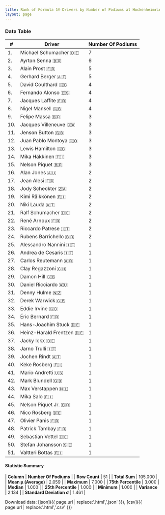 ```yaml
---
title: Rank of Formula 1® Drivers by Number of Podiums at Hockenheimring
layout: page
---
```


<canvas id="chart" width="400" height="180"></canvas>
<script>
var data = {
    "datasets": [
        {
            "backgroundColor": [
                "#9C8E8D",
                "#9C8E8D",
                "#9C8E8D",
                "#9C8E8D",
                "#9C8E8D",
                "#9C8E8D",
                "#9C8E8D",
                "#9C8E8D",
                "#9C8E8D",
                "#9C8E8D",
                "#9C8E8D",
                "#9C8E8D",
                "#9C8E8D",
                "#9C8E8D",
                "#9C8E8D",
                "#9C8E8D",
                "#9C8E8D",
                "#9C8E8D",
                "#9C8E8D",
                "#9C8E8D",
                "#9C8E8D",
                "#9C8E8D",
                "#9C8E8D",
                "#9C8E8D",
                "#9C8E8D",
                "#9C8E8D",
                "#9C8E8D",
                "#9C8E8D",
                "#9C8E8D",
                "#9C8E8D",
                "#9C8E8D",
                "#9C8E8D",
                "#9C8E8D",
                "#9C8E8D",
                "#9C8E8D",
                "#9C8E8D",
                "#9C8E8D",
                "#9C8E8D",
                "#9C8E8D",
                "#9C8E8D",
                "#9C8E8D",
                "#9C8E8D",
                "#9C8E8D",
                "#9C8E8D",
                "#9C8E8D",
                "#9C8E8D",
                "#9C8E8D",
                "#9C8E8D",
                "#9C8E8D",
                "#9C8E8D",
                "#9C8E8D"
            ],
            "borderColor": [
                "#1D181E",
                "#1D181E",
                "#1D181E",
                "#1D181E",
                "#1D181E",
                "#1D181E",
                "#1D181E",
                "#1D181E",
                "#1D181E",
                "#1D181E",
                "#1D181E",
                "#1D181E",
                "#1D181E",
                "#1D181E",
                "#1D181E",
                "#1D181E",
                "#1D181E",
                "#1D181E",
                "#1D181E",
                "#1D181E",
                "#1D181E",
                "#1D181E",
                "#1D181E",
                "#1D181E",
                "#1D181E",
                "#1D181E",
                "#1D181E",
                "#1D181E",
                "#1D181E",
                "#1D181E",
                "#1D181E",
                "#1D181E",
                "#1D181E",
                "#1D181E",
                "#1D181E",
                "#1D181E",
                "#1D181E",
                "#1D181E",
                "#1D181E",
                "#1D181E",
                "#1D181E",
                "#1D181E",
                "#1D181E",
                "#1D181E",
                "#1D181E",
                "#1D181E",
                "#1D181E",
                "#1D181E",
                "#1D181E",
                "#1D181E",
                "#1D181E"
            ],
            "borderWidth": 1,
            "data": [
                7.0,
                6.0,
                5.0,
                5.0,
                4.0,
                4.0,
                4.0,
                4.0,
                3.0,
                3.0,
                3.0,
                3.0,
                3.0,
                3.0,
                3.0,
                2.0,
                2.0,
                2.0,
                2.0,
                2.0,
                2.0,
                2.0,
                2.0,
                2.0,
                1.0,
                1.0,
                1.0,
                1.0,
                1.0,
                1.0,
                1.0,
                1.0,
                1.0,
                1.0,
                1.0,
                1.0,
                1.0,
                1.0,
                1.0,
                1.0,
                1.0,
                1.0,
                1.0,
                1.0,
                1.0,
                1.0,
                1.0,
                1.0,
                1.0,
                1.0,
                1.0
            ],
            "label": "Number Of Podiums"
        }
    ],
    "labels": [
        "Michael Schumacher",
        "Ayrton Senna",
        "Alain Prost",
        "Gerhard Berger",
        "David Coulthard",
        "Fernando Alonso",
        "Jacques Laffite",
        "Nigel Mansell",
        "Felipe Massa",
        "Jacques Villeneuve",
        "Jenson Button",
        "Juan Pablo Montoya",
        "Lewis Hamilton",
        "Mika Häkkinen",
        "Nelson Piquet",
        "Alan Jones",
        "Jean Alesi",
        "Jody Scheckter",
        "Kimi Räikkönen",
        "Niki Lauda",
        "Ralf Schumacher",
        "René Arnoux",
        "Riccardo Patrese",
        "Rubens Barrichello",
        "Alessandro Nannini",
        "Andrea de Cesaris",
        "Carlos Reutemann",
        "Clay Regazzoni",
        "Damon Hill",
        "Daniel Ricciardo",
        "Denny Hulme",
        "Derek Warwick",
        "Eddie Irvine",
        "Éric Bernard",
        "Hans-Joachim Stuck",
        "Heinz-Harald Frentzen",
        "Jacky Ickx",
        "Jarno Trulli",
        "Jochen Rindt",
        "Keke Rosberg",
        "Mario Andretti",
        "Mark Blundell",
        "Max Verstappen",
        "Mika Salo",
        "Nelson Piquet Jr.",
        "Nico Rosberg",
        "Olivier Panis",
        "Patrick Tambay",
        "Sebastian Vettel",
        "Stefan Johansson",
        "Valtteri Bottas"
    ]
};
var options = {
  legend: {
    display: false
  },
  scales: {
    xAxes: [{
      ticks: {
        beginAtZero: true,
        maxRotation: 180,
        display: window.innerWidth > 800
      }
    }],
    yAxes: [{
      ticks: {
        beginAtZero: true
      }
    }]
  },
  onResize: function(chart, size) {
    chart.options.scales.xAxes[0].ticks.display = size.width > 800;
  }
};
var chart = new Chart("chart", {
    data: data,
    type: 'bar',
    options: options
});
</script>



### Data Table

| # | Driver | Number Of Podiums |
|--|--|--|
| 1. | Michael Schumacher 🇩🇪 | 7 |
| 2. | Ayrton Senna 🇧🇷 | 6 |
| 3. | Alain Prost 🇫🇷 | 5 |
| 4. | Gerhard Berger 🇦🇹 | 5 |
| 5. | David Coulthard 🇬🇧 | 4 |
| 6. | Fernando Alonso 🇪🇸 | 4 |
| 7. | Jacques Laffite 🇫🇷 | 4 |
| 8. | Nigel Mansell 🇬🇧 | 4 |
| 9. | Felipe Massa 🇧🇷 | 3 |
| 10. | Jacques Villeneuve 🇨🇦 | 3 |
| 11. | Jenson Button 🇬🇧 | 3 |
| 12. | Juan Pablo Montoya 🇨🇴 | 3 |
| 13. | Lewis Hamilton 🇬🇧 | 3 |
| 14. | Mika Häkkinen 🇫🇮 | 3 |
| 15. | Nelson Piquet 🇧🇷 | 3 |
| 16. | Alan Jones 🇦🇺 | 2 |
| 17. | Jean Alesi 🇫🇷 | 2 |
| 18. | Jody Scheckter 🇿🇦 | 2 |
| 19. | Kimi Räikkönen 🇫🇮 | 2 |
| 20. | Niki Lauda 🇦🇹 | 2 |
| 21. | Ralf Schumacher 🇩🇪 | 2 |
| 22. | René Arnoux 🇫🇷 | 2 |
| 23. | Riccardo Patrese 🇮🇹 | 2 |
| 24. | Rubens Barrichello 🇧🇷 | 2 |
| 25. | Alessandro Nannini 🇮🇹 | 1 |
| 26. | Andrea de Cesaris 🇮🇹 | 1 |
| 27. | Carlos Reutemann 🇦🇷 | 1 |
| 28. | Clay Regazzoni 🇨🇭 | 1 |
| 29. | Damon Hill 🇬🇧 | 1 |
| 30. | Daniel Ricciardo 🇦🇺 | 1 |
| 31. | Denny Hulme 🇳🇿 | 1 |
| 32. | Derek Warwick 🇬🇧 | 1 |
| 33. | Eddie Irvine 🇬🇧 | 1 |
| 34. | Éric Bernard 🇫🇷 | 1 |
| 35. | Hans-Joachim Stuck 🇩🇪 | 1 |
| 36. | Heinz-Harald Frentzen 🇩🇪 | 1 |
| 37. | Jacky Ickx 🇧🇪 | 1 |
| 38. | Jarno Trulli 🇮🇹 | 1 |
| 39. | Jochen Rindt 🇦🇹 | 1 |
| 40. | Keke Rosberg 🇫🇮 | 1 |
| 41. | Mario Andretti 🇺🇸 | 1 |
| 42. | Mark Blundell 🇬🇧 | 1 |
| 43. | Max Verstappen 🇳🇱 | 1 |
| 44. | Mika Salo 🇫🇮 | 1 |
| 45. | Nelson Piquet Jr. 🇧🇷 | 1 |
| 46. | Nico Rosberg 🇩🇪 | 1 |
| 47. | Olivier Panis 🇫🇷 | 1 |
| 48. | Patrick Tambay 🇫🇷 | 1 |
| 49. | Sebastian Vettel 🇩🇪 | 1 |
| 50. | Stefan Johansson 🇸🇪 | 1 |
| 51. | Valtteri Bottas 🇫🇮 | 1 |

#### Statistic Summary

| **Column** | **Number Of Podiums** |
| **Row Count** | 51 |
| **Total Sum** | 105.000 |
| **Mean μ (Average)** | 2.059 |
| **Maximum** | 7.000 |
| **75th Percentile** | 3.000 |
| **Median** | 1.000 |
| **25th Percentile** | 1.000 |
| **Minimum** | 1.000 |
| **Variance** | 2.134 |
| **Standard Deviation σ** | 1.461 |

Download data: [json]({{ page.url | replace:'.html','.json' }}), [csv]({{ page.url | replace:'.html','.csv' }})

